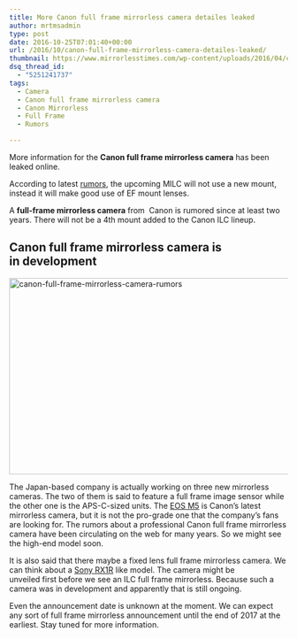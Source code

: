 ```yaml
---
title: More Canon full frame mirrorless camera detailes leaked
author: mrtmsadmin
type: post
date: 2016-10-25T07:01:40+00:00
url: /2016/10/canon-full-frame-mirrorless-camera-detailes-leaked/
thumbnail: https://www.mirrorlesstimes.com/wp-content/uploads/2016/04/canon-full-frame-mirrorless-camera-rumors.jpg
dsq_thread_id:
  - "5251241737"
tags:
  - Camera
  - Canon full frame mirrorless camera
  - Canon Mirrorless
  - Full Frame
  - Rumors

---
```

More information for the **Canon full frame mirrorless camera** has been leaked online.

According to latest <a title="Canon Rumors" href="http://www.dailycameranews.com/tag/canon-rumors/" target="_blank" rel="noopener">rumors</a>, the upcoming MILC will not use a new mount, instead it will make good use of EF mount lenses.

A **full-frame mirrorless camera** from  Canon is rumored since at least two years. There will not be a 4th mount added to the Canon ILC lineup. <!--more-->

## Canon full frame mirrorless camera is in development

[<img class="aligncenter size-full wp-image-142" src="https://i0.wp.com/www.mirrorlesstimes.com/wp-content/uploads/2016/04/canon-full-frame-mirrorless-camera-rumors.jpg?resize=600%2C355&#038;ssl=1" alt="canon-full-frame-mirrorless-camera-rumors" width="600" height="355" srcset="https://i0.wp.com/www.mirrorlesstimes.com/wp-content/uploads/2016/04/canon-full-frame-mirrorless-camera-rumors.jpg?w=900&ssl=1 900w, https://i0.wp.com/www.mirrorlesstimes.com/wp-content/uploads/2016/04/canon-full-frame-mirrorless-camera-rumors.jpg?resize=300%2C178&ssl=1 300w, https://i0.wp.com/www.mirrorlesstimes.com/wp-content/uploads/2016/04/canon-full-frame-mirrorless-camera-rumors.jpg?resize=768%2C455&ssl=1 768w" sizes="(max-width: 600px) 100vw, 600px" data-recalc-dims="1" />][1]

The Japan-based company is actually working on three new mirrorless cameras. The two of them is said to feature a full frame image sensor while the other one is the APS-C-sized units. The [EOS M5][2] is Canon’s latest mirrorless camera, but it is not the pro-grade one that the company’s fans are looking for. The rumors about a professional Canon full frame mirrorless camera have been circulating on the web for many years. So we might see the high-end model soon.

It is also said that there maybe a fixed lens full frame mirrorless camera. We can think about a <a href="http://amzn.to/2eiTO3T" target="_blank" rel="nofollow noopener">Sony RX1R</a> like model. The camera might be unveiled first before we see an ILC full frame mirrorless. Because such a camera was in development and apparently that is still ongoing.

Even the announcement date is unknown at the moment. We can expect any sort of full frame mirrorless announcement until the end of 2017 at the earliest. Stay tuned for more information.

 [1]: https://i0.wp.com/www.mirrorlesstimes.com/wp-content/uploads/2016/04/canon-full-frame-mirrorless-camera-rumors.jpg?ssl=1
 [2]: https://www.mirrorlesstimes.com/2016/09/canon-eos-m5/